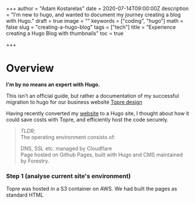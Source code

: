 +++
author = "Adam Kostarelas"
date = 2020-07-14T09:00:00Z
description = "I'm new to hugo, and wanted to document my journey creating a blog with Hugo."
draft = true
image = ""
keywords = ["coding", "hugo"]
math = false
slug = "creating-a-hugo-blog"
tags = ["tech"]
title = "Experience creating a Hugo Blog with thumbnails"
toc = true

+++
# Overview

**I'm by no means an expert with Hugo.**

This isn't an official guide, but rather a documentation of my successful migration to hugo for our business website [Topre design](https://topre.design)

Having recently converted my [website](https://adam.kostarelas.com) to a Hugo site, I thought about how it could save costs with Topre, and efficiently host the code securely.

> _TLDR;_  
> The operating environment consists of:
>
> DNS, SSL etc. managed by Cloudflare  
> Page hosted on Github Pages, built with Hugo and CMS maintained by Forestry.

### Step 1 (analyse current site's environment)

Topre was hosted in a S3 container on AWS. We had built the pages as standard HTML